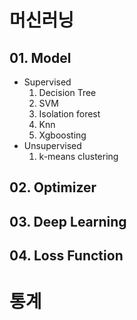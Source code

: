 # 머신러닝

## 01. Model

- Supervised
  1. Decision Tree
  2. SVM
  3. Isolation forest
  4. Knn
  5. Xgboosting
- Unsupervised
  1. k-means clustering

## 02. Optimizer

## 03. Deep Learning

## 04. Loss Function

# 통계

